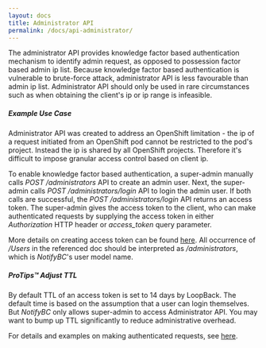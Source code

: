```yaml
---
layout: docs
title: Administrator API
permalink: /docs/api-administrator/
---
```


The administrator API provides knowledge factor based authentication mechanism to identify admin request, as opposed to possession factor based admin ip list. Because knowledge factor based authentication is vulnerable to brute-force attack, administrator API is less favourable than admin ip list. Administrator API should only be used in rare circumstances such as when obtaining the client's ip or ip range is infeasible.

<div class="note info">
  <h5>Example Use Case</h5>
  <p>Administrator API was created to address an OpenShift limitation - the ip of a request initiated from an OpenShift pod cannot be restricted to the pod's project. Instead the ip is shared by all OpenShift projects. Therefore it's difficult to impose granular access control based on client ip.</p>
</div>


To enable knowledge factor based authentication, a super-admin manually calls *POST /administrators* API to create an admin user. Next, the super-admin calls *POST /administrators/login* API to login the admin user. If both calls are successful, the *POST /administrators/login* API returns an access token. The super-admin gives the access token to the client, who can make authenticated requests by supplying the access token in either *Authorization* HTTP header or *access_token* query parameter. 

More details on creating access token can be found [here](http://loopback.io/doc/en/lb3/Introduction-to-User-model-authentication.html). All occurrence of */Users* in the referenced doc should be interpreted as */administrators*, which is *NotifyBC*'s user model name.

<div class="note">
  <h5>ProTips™ Adjust TTL</h5>
  <p>By default TTL of an access token is set to 14 days by LoopBack. The default time is based on the assumption that a user can login themselves. But <i>NotifyBC</i> only allows super-admin to access Administrator API. You may want to bump up TTL significantly to reduce administrative overhead.</p>
</div>


For details and examples on making authenticated requests, see [here](http://loopback.io/doc/en/lb3/Making-authenticated-requests.html).



